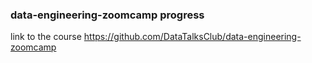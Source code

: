 ### data-engineering-zoomcamp progress

link to the course <https://github.com/DataTalksClub/data-engineering-zoomcamp>